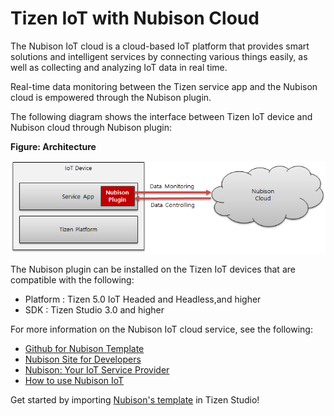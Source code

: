 # Tizen IoT with Nubison Cloud

The Nubison IoT cloud is a cloud-based IoT platform that provides smart solutions and intelligent services by connecting various things easily, as well as collecting and analyzing IoT data in real time.

Real-time data monitoring between the Tizen service app and the Nubison cloud is empowered through the Nubison plugin.

The following diagram shows the interface between Tizen IoT device and Nubison cloud through Nubison plugin:


**Figure: Architecture**

![Architecture](media/architecture.png)

The Nubison plugin can be installed on the Tizen IoT devices that are compatible with the following:

- Platform : Tizen 5.0 IoT Headed and Headless,and higher
- SDK : Tizen Studio 3.0 and higher

For more information on the Nubison IoT cloud service, see the following:

- [Github for Nubison Template](https://github.com/nubisoniot/NI)
- [Nubison Site for Developers](https://nubisoniot.com/)
- [Nubison: Your IoT Service Provider](https://blog.naver.com/nubison/221462430388)
- [How to use Nubison IoT](https://blog.naver.com/nubison/221462229766)


Get started by importing [Nubison's template](https://github.com/nubisoniot/NI) in Tizen Studio!
